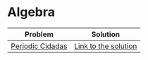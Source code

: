 # Algebra
Problem | Solution
------- | --------
[Periodic Cidadas](https://www.urionlinejudge.com.br/judge/en/problems/view/2660) | [Link to the solution](https://github.com/danielvitor2d/Problem-Set/blob/main/Algebra/Periodic-Cicadas/Periodic-Cicadas.cpp)
